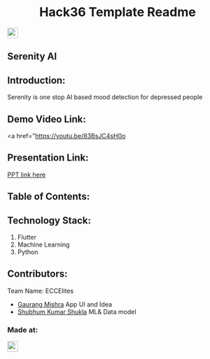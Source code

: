 <h1 align="center">Hack36 Template Readme</h1>
<p align="center">
</p>

<a href="https://hack36.com"> <img src="https://i.postimg.cc/RFFWF4vg/built-at-hack.jpg" height=24px> </a>

## Serenity AI
## Introduction:
  Serenity is one stop AI based mood detection for depressed people
  
## Demo Video Link:
  <a href="https://youtu.be/83BsJC4sH0o</a>
  
## Presentation Link:
  <a href="https://docs.google.com/presentation/d/1hUZwuc_D6hjJKbA0-h_QvSzcLfDwkMfXuofTIfiJ04g/edit?usp=sharing"> PPT link here </a>
  
  
## Table of Contents:

## Technology Stack:
  1) Flutter
  2) Machine Learning 
  3) Python
  

## Contributors:

Team Name: ECCElites

* [Gaurang Mishra](https://github.com/Gaurangseven) App UI and Idea
* [Shubhum Kumar Shukla](https://github.com/Shubhamkumar90) ML& Data model



### Made at:
<a href="https://hack36.com"> <img src="https://i.postimg.cc/RFFWF4vg/built-at-hack.jpg" height=24px> </a>
